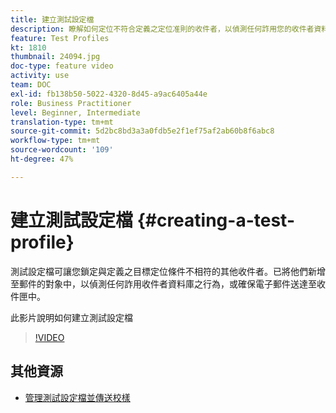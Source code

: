 ```yaml
---
title: 建立測試設定檔
description: 瞭解如何定位不符合定義之定位准則的收件者，以偵測任何詐用您的收件者資料庫，或確保電子郵件送達收件匣。
feature: Test Profiles
kt: 1810
thumbnail: 24094.jpg
doc-type: feature video
activity: use
team: DOC
exl-id: fb138b50-5022-4320-8d45-a9ac6405a44e
role: Business Practitioner
level: Beginner, Intermediate
translation-type: tm+mt
source-git-commit: 5d2bc8bd3a3a0fdb5e2f1ef75af2ab60b8f6abc8
workflow-type: tm+mt
source-wordcount: '109'
ht-degree: 47%

---
```


# 建立測試設定檔 {#creating-a-test-profile}

測試設定檔可讓您鎖定與定義之目標定位條件不相符的其他收件者。已將他們新增至郵件的對象中，以偵測任何詐用收件者資料庫之行為，或確保電子郵件送達至收件匣中。

此影片說明如何建立測試設定檔

>[!VIDEO](https://video.tv.adobe.com/v/24094?quality=12)

## 其他資源

* [管理測試設定檔並傳送校樣](https://docs.adobe.com/content/help/en/campaign-standard/using/testing-and-sending/preparing-and-testing-messages/managing-test-profiles-and-sending-proofs.html)

